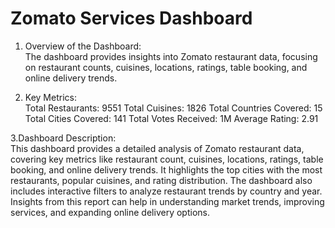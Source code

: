 # Zomato Services Dashboard
1. Overview of the Dashboard:<br>
The dashboard provides insights into Zomato restaurant data, focusing on restaurant counts, cuisines, locations, ratings, table booking, and online delivery trends.

2. Key Metrics:
<br> Total Restaurants: 9551
Total Cuisines: 1826
Total Countries Covered: 15
Total Cities Covered: 141
Total Votes Received: 1M
Average Rating: 2.91

3.Dashboard Description:
<br> This dashboard provides a detailed analysis of Zomato restaurant data, covering key metrics like restaurant count, cuisines, locations, ratings, table booking, and online delivery trends. It highlights the top cities with the most restaurants, popular cuisines, and rating distribution. The dashboard also includes interactive filters to analyze restaurant trends by country and year. Insights from this report can help in understanding market trends, improving services, and expanding online delivery options.
